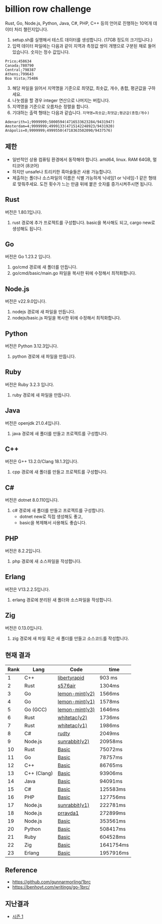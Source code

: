 # billion row challenge

Rust, Go, Node.js, Python, Java, C#, PHP, C++ 등의 언어로 진행하는 10억개 데이터 처리 챌린지입니다.

1. setup.sh를 실행해서 테스트 데이터를 생성합니다. (17GB 정도의 크기입니다.)
2. 입력 데이터 파일에는 다음과 같이 지역과 측정값 쌍이 개행으로 구분된 채로 들어있습니다. 숫자는 정수 값입니다.

```
Prico;458634
Canada;780790
Central;798387
Athens;799643
Boa Vista;75486
```

3. 해당 파일을 읽어서 지역명을 기준으로 최댓값, 최솟값, 개수, 총합, 평균값을 구하세요.
4. 나눗셈을 할 경우 integer 연산으로 나머지는 버립니다.
5. 지역명을 기준으로 오름차순 정렬을 합니다.
6. 기대하는 출력 형태는 다음과 같습니다. `지역명=최솟값;최댓값;평균값(총합/개수)`

```
Adenarith=1;9999999;5000594(4716533623284/9431947)
Amsterdam=4;9999999;4999133(4715142248923/9431920)
Anápolis=0;9999999;4999550(4718363502090/9437576)
```

## 제한

- 일반적인 상용 컴퓨팅 환경에서 동작해야 합니다. amd64, linux. RAM 64GB, 멀티코어 (8코어)
- 하지만 unsafe나 트리키한 흑마술들은 사용 가능합니다.
- 제출하는 폴더나 소스파일의 이름은 식별 가능하게 닉네임1 or 닉네임-1 같은 형태로 맞춰주세요. 도전 횟수가 느는 만큼 뒤에 붙은 숫자를 증가시켜주시면 됩니다.

## Rust

버전은 1.80.1입니다.
1. rust 경로에 추가 프로젝트를 구성합니다. basic을 복사해도 되고, cargo new로 생성해도 됩니다.

## Go

버전은 Go 1.23.2 입니다.
1. go/cmd 경로에 새 폴더를 만듭니다.
2. go/cmd/basic/main.go 파일을 복사한 뒤에 수정해서 최적화합니다.

## Node.js

버전은 v22.9.0입니다.
1. nodejs 경로에 새 파일을 만듭니다.
2. nodejs/basic.js 파일을 복사한 뒤에 수정해서 최적화합니다.

## Python
버전은 Python 3.12.3입니다.
1. python 경로에 새 파일을 만듭니다.

## Ruby
버전은 Ruby 3.2.3 입니다.
1. ruby 경로에 새 파일을 만듭니다.

## Java
버전은 openjdk 21.0.4입니다.
1. java 경로에 새 폴더를 만들고 프로젝트를 구성합니다.

## C++
버전은 G++ 13.2.0/Clang 18.1.3입니다.
1. cpp 경로에 새 폴더를 만들고 프로젝트를 구성합니다.

## C#
버전은 dotnet 8.0.110입니다.
1. c# 경로에 새 폴더를 만들고 프로젝트를 구성합니다.
   -  dotnet new로 직접 생성해도 좋고,
   -  basic을 복제해서 사용해도 좋습니다.

## PHP
버전은 8.2.2입니다.
1. php 경로에 새 소스파일을 작성합니다.

## Erlang
버전은 V13.2.2.5입니다.
1. erlang 경로에 분리된 새 폴더와 소스파일을 작성합니다.

## Zig
버전은 0.13.0입니다.
1. zig 경로에 새 파일 혹은 새 폴더를 만들고 소스코드를 작성합니다.

## 현재 결과

| Rank | Lang     | Code                                          | time      |
| ---- | -------- | --------------------------------------------- | --------- |
| 1    | C++      | [libertyrapid](./cpp/libertyrapid1/main.cpp) | 903 ms    |
| 2    | Rust     | [s576air](./rust/s576air-1/src/main.rs)     | 1304ms    |
| 3    | Go       | [lemon-mint(v2)](./go/cmd/lemon-mint2/main.go)   | 1566ms    |
| 4    | Go       | [lemon-mint(v1)](./go/cmd/lemon-mint1/main.go)   | 1578ms    |
| 5    | Go (GCC) | [lemon-mint(v3)](./go/cmd/lemon-mint3/main.go)   | 1646ms    |
| 6    | Rust     | [whitetac(v2)](./rust/whitetac2/src/main.rs)     | 1736ms   |
| 7    | Rust     | [whitetac(v1)](./rust/whitetac1/src/main.rs)     | 1986ms    |
| 8    | C#       | [rudty](./csharp/rudty1/Program.cs)          | 2049ms    |
| 9    | Node.js  | [sunrabbit(v2)](./nodejs/sunrabbit2/index.js)    | 20958ms    |
| 10   | Rust     | [Basic](./rust/basic/src/main.rs)             | 75072ms    |
| 11   | Go       | [Basic](./go/cmd/basic/main.go)               | 78757ms    |
| 12   | C++      | [Basic](./cpp/basic/main.cpp)                 | 86765ms   |
| 13   | C++ (Clang)      | [Basic](./cpp/basic/main.cpp)                 | 93906ms   |
| 14   | Java     | [Basic](./java/basic/Main.java)               | 94091ms    |
| 15   | C#       | [Basic](./csharp/basic/Program.cs)            | 125583ms    |
| 16   | PHP      | [Basic](./php/basic.php)                      | 127756ms    |
| 17   | Node.js  | [sunrabbit(v1)](./nodejs/sunrabbit1/index.js)    | 222781ms    |
| 18   | Node.js  | [prravda1](./nodejs/prravda1/index.js)        | 272899ms    |
| 19   | Node.js  | [Basic](./nodejs/basic.js)                    | 353561ms    |
| 20   | Python   | [Basic](./python/basic.py)                    | 508417ms    |
| 21   | Ruby     | [Basic](./ruby/basic.rb)                      | 604528ms    |
| 22   | Zig      | [Basic](./zig/basic.zig)                      | 1641754ms    |
| 23   | Erlang   | [Basic](./erlang/basic/main.erl)              | 1957916ms    |

## Reference

- https://github.com/gunnarmorling/1brc
- https://benhoyt.com/writings/go-1brc/

## 지난결과
- [시즌 1](./README.v1.md)
